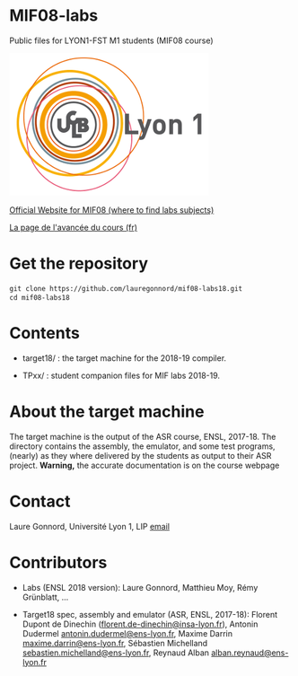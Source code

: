 # MIF08-labs
Public files for LYON1-FST M1 students (MIF08 course)

![lyon1logo](logo_lyon1_tiny.png)


[Official Website for MIF08 (where to find labs subjects)](http://laure.gonnord.org/pro/teaching/compilM1.html)

[La page de l'avancée du cours (fr)](./AVANCEE.md)

# Get the repository

```
git clone https://github.com/lauregonnord/mif08-labs18.git
cd mif08-labs18
```

# Contents

   * target18/ : the target machine for the 2018-19 compiler. 

   * TPxx/     : student companion files for MIF labs 2018-19.


# About the target machine

The target machine is the output of the ASR course, ENSL, 2017-18.
The directory contains the assembly, the emulator, and some test
programs, (nearly) as they where delivered by the students as output to
their ASR project.
**Warning,** the accurate documentation is on the course webpage

# Contact

Laure Gonnord, Université Lyon 1, LIP [email](mailto:laure.gonnord@univ-lyon1.fr)

# Contributors

  * Labs (ENSL 2018 version): Laure Gonnord, Matthieu Moy, Rémy
    Grünblatt, ...
  
  * Target18 spec, assembly and emulator (ASR, ENSL, 2017-18): Florent
  Dupont de Dinechin (<florent.de-dinechin@insa-lyon.fr>), Antonin
  Dudermel <antonin.dudermel@ens-lyon.fr>, Maxime Darrin
  <maxime.darrin@ens-lyon.fr>, Sébastien Michelland
  <sebastien.michelland@ens-lyon.fr>, Reynaud Alban <alban.reynaud@ens-lyon.fr> 
